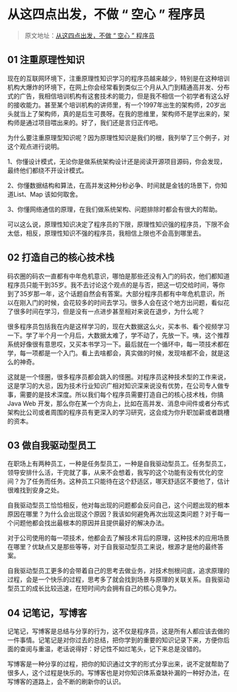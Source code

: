 # 从这四点出发，不做 “ 空心 ” 程序员

> 原文地址：[从这四点出发，不做 “ 空心 ” 程序员](https://mp.weixin.qq.com/s/wp0-c-4gnM_koMKPn5dd4Q)

## 01 注重原理性知识
现在的互联网环境下，注重原理性知识学习的程序员越来越少，特别是在这种培训机构大爆炸的环境下，在网上你会经常看到类似三个月从入门到精通高并发、分布式的广告，我相信培训机构有这套技术的能力，但是我不相信一个初学者有这么好的接收能力。甚至某个培训机构的讲师里，有一个1997年出生的架构师，20岁出头就当上了架构师，真的是后生可畏呀。在我的思维里，架构师不是学出来的，架构师是通过项目喂出来的。好了，我们还是言归正传吧。

为什么要注重原理型知识呢？因为原理性知识是我们的根，我列举了三个例子，对这个观点进行说明。

1、你懂设计模式，无论你是做系统架构设计还是阅读开源项目源码，你会发现，最终他们都绕不开设计模式。

2、你懂数据结构和算法，在高并发这种分秒必争、时间就是金钱的场景下，你知道List、Map 该如何取舍。

3、你懂网络通信的原理，在我们做系统架构、问题排除时都会有很大的帮助。

可以这么说，原理性知识决定了程序员的下限，原理性知识强的程序员，下限不会太低，相反，原理性知识不强的程序员，我相信上限也不会高到哪里去。
## 02 打造自己的核心技术栈
码农圈的码农一直都有中年危机意识，哪怕是那些还没有入门的码农，他们都知道程序员只能干到35岁。我不去讨论这个观点的是与否，把这一切交给时间，等你到了35岁那一年，这个话题自然会有答案。大部分程序员都有中年危机意识，所以在刚入门的时候，会花较多的时间去学习。很多人会在这个地方出问题，看似花了很多时间在学习，但是没有一点进步甚至相对来说在退步，为什么呢？

很多程序员包括我在内是这样学习的，现在大数据这么火，买本书、看个视频学习一下。学了半个月一个月后，大数据太难了，学不动了，先放一下。咦，这个推荐系统好像很有意思哎，又买本书学习一下。最后就在一个循环中，每一项技术都在学，每一项都是一个入门。看上去啥都会，真实做的时候，发现啥都不会，就是这么的神奇。

这就是一个怪圈，很多程序员都会跳入的怪圈。对程序员这种技术型的工作来说，这是学习的大忌，因为技术行业知识广相对知识深来说没有优势，在公司专人做专事，需要的是技术深度。所以我们每个程序员需要打造自己的核心技术栈，你搞 Java Web 开发，那么你在某一个方向上，比如在高并发、消息中间件或者分布式架构比公司或者周围的程序员有更深入的学习研究，这会成为你升职加薪或者跳槽的资本。
## 03 做自我驱动型员工
在职场上有两种员工，一种是任务型员工，一种是自我驱动型员工。任务型员工，领导安排什么活，干完就了事，从来不会想着，我写的这个功能有没有优化的空间？为了任务而任务。这种员工只能待在这个舒适区，哪天舒适区不要他了，估计很难找到安身之处。

自我驱动型员工恰恰相反，他对每出现的问题都会反问自己，这个问题出现的根本原因在哪里？为什么会出现这个原因？我该如何避免再次出现这类问题？对于每一个问题他都会找出最根本的原因并且提供最好的解决办法。

对于公司使用的每一项技术，他都会去了解技术背后的原理，这种技术的应用场景在哪里？优缺点又是那些等等，对于自我驱动型员工来说，根源才是他的最终答案。

自我驱动型员工更多的会带着自己的思考去做业务，对技术刨根问底，追求原理的过程，会是一个快乐的过程，思考多了就会找到场景与原理的关联关系。自我驱动型员工的成长比较迅速，在短时间内会拥有自己的核心竞争力。
## 04 记笔记，写博客
记笔记，写博客是总结与分享的行为，这不仅是程序员，这是所有人都应该去做的一件事情。记笔记是对你过去的总结，把你学到的重要的知识记录下来，方便你后面的查阅与重温，老话说得好：好记性不如烂笔头，记下来总是没错的。

写博客是一种分享的过程，把你的知识通过文字的形式分享出来，说不定就帮助了很多人，这个过程是快乐的。写博客也是对你知识体系查缺补漏的一种好办法，在写博客的道路上，会不断的刷新你的认识。
